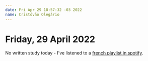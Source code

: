 ```yaml
---
date: Fri Apr 29 18:57:32 -03 2022
name: Cristóvão Olegário
---
```


# Friday, 29 April 2022

No written study today - I've listened to a [french playlist in spotify](https://open.spotify.com/playlist/1N1P1nANezTfFXyHPIWpzv?si=e8f1e7a44407431d).
